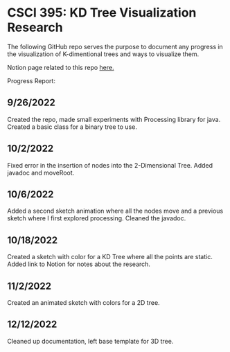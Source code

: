 # CSCI 395: KD Tree Visualization Research
The following GitHub repo serves the purpose to document any progress in the visualization of K-dimentional trees and ways to visualize them.

Notion page related to this repo [here.](https://www.notion.so/parzival-vulpine/CSCI-391-Research-K-D-Trees-5c33ec6fb5fd462fb929b8fcd56450a3)

Progress Report:

## 9/26/2022 
Created the repo, made small experiments with Processing library for java. Created a basic class for a binary tree to use.

## 10/2/2022

Fixed error in the insertion of nodes into the 2-Dimensional Tree. Added javadoc and moveRoot.

## 10/6/2022

Added a second sketch animation where all the nodes move and a previous sketch where I first explored processing. Cleaned the javadoc.

## 10/18/2022
Created a sketch with color for a KD Tree where all the points are static. Added link to Notion for notes about the 
research.

## 11/2/2022
Created an animated sketch with colors for a 2D tree.

## 12/12/2022
Cleaned up documentation, left base template for 3D tree.